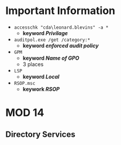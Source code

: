 # Important Information
- `accesschk "cda\leonard.blevins" -a *`
  - **keyword _Privilage_**
- `auditpol.exe /get /category:*`
  - **keyword _enforced audit policy_**
- `GPM`
  - **keyword _Name of GPO_**
  - 3 places
- `LSP`
  - **keyword _Local_**
- `RSOP.msc`
  - **keywork _RSOP_** 
# MOD 14
## Directory Services
